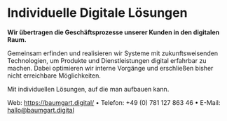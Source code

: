 # Individuelle Digitale Lösungen

**Wir übertragen die Geschäftsprozesse unserer Kunden in den digitalen Raum.**

Gemeinsam erfinden und realisieren wir Systeme mit zukunftsweisenden Technologien, um Produkte und Dienstleistungen digital erfahrbar zu machen. Dabei optimieren wir interne Vorgänge und erschließen bisher nicht erreichbare Möglichkeiten.

Mit individuellen Lösungen, auf die man aufbauen kann.

Web: https://baumgart.digital/ • Telefon: +49 (0) 781 127 863 46  • E-Mail: hallo@baumgart.digital
